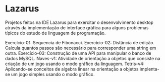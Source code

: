 # Lazarus
Projetos feitos na IDE Lazarus para exercitar o desenvolvimento desktop através da implementação de interface gráfica para alguns problemas típicos do estudo de linguagem de programação.

Exercício-01: Sequencia de Fibonacci.
Exercício-02: Distância de edição. Calcula quantos passos são necessário para corresponder uma string em outra.
Exercício-03: Construção de uma API para  manipular o banco de dados MySQL.
Naves-v1: Atividade de orientação a objetos que consiste  na criação de um jogo usando o modo gráfico da linguagem.
Tetris-v4: Aplicando-se conceitos de algebra linear na orientação a objetos implenta-se um jogo simples usando o modo gráfico.
